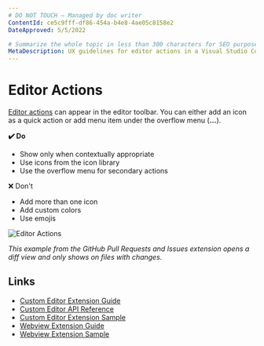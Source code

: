 ```yaml
---
# DO NOT TOUCH — Managed by doc writer
ContentId: ce5c9fff-df86-454a-b4e8-4ae05c8158e2
DateApproved: 5/5/2022

# Summarize the whole topic in less than 300 characters for SEO purpose
MetaDescription: UX guidelines for editor actions in a Visual Studio Code extension.
---
```


# Editor Actions

[Editor actions](/api/references/contribution-points#contributes.commands) can appear in the editor toolbar. You can either add an icon as a quick action or add menu item under the overflow menu (**...**).

**✔️ Do**

* Show only when contextually appropriate
* Use icons from the icon library
* Use the overflow menu for secondary actions

❌ Don't

* Add more than one icon
* Add custom colors
* Use emojis

![Editor Actions](images/examples/editor-actions.png)

*This example from the GitHub Pull Requests and Issues extension opens a diff view and only shows on files with changes.*

## Links

* [Custom Editor Extension Guide](/api/extension-guides/custom-editors)
* [Custom Editor API Reference](/api/references/contribution-points#contributes.customEditors)
* [Custom Editor Extension Sample](https://github.com/microsoft/vscode-extension-samples/tree/main/custom-editor-sample)
* [Webview Extension Guide](/api/extension-guides/webview)
* [Webview Extension Sample](https://github.com/microsoft/vscode-extension-samples/blob/main/webview-sample)

